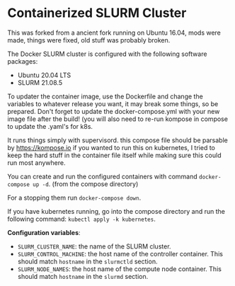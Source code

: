 # Containerized SLURM Cluster

This was forked from a ancient fork running on Ubuntu 16.04, mods were made, things were fixed, old stuff was probably broken. 

The Docker SLURM cluster is configured with the following software packages:

- Ubuntu 20.04 LTS
- SLURM 21.08.5 

To updater the container image, use the Dockerfile and change the variables to whatever release you want, it may break some things, so be prepared. Don't forget to update the docker-compose.yml with your new image file after the build! (you will also need to re-run kompose in compose to update the .yaml's for k8s.

It runs things simply with supervisord. this compose file should be parsable by https://kompose.io if you wanted to run this on kubernetes, I tried to keep the hard stuff in the container file itself while making sure this could run most anywhere.

You can create and run the configured containers with command `docker-compose up -d`. (from the compose directory)

For a stopping them run `docker-compose down`. 

If you have kubernetes running, go into the compose directory and run the following command: `kubectl apply -k kubernetes`.

**Configuration variables**:

  * `SLURM_CLUSTER_NAME`: the name of the SLURM cluster.
  * `SLURM_CONTROL_MACHINE`: the host name of the controller container. This should match `hostname` in the `slurmctld` section.
  * `SLURM_NODE_NAMES`: the host name of the compute node container. This should match `hostname` in the `slurmd` section.
